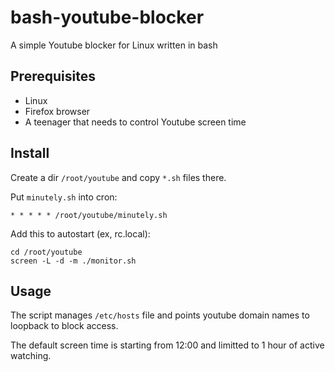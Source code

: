 # bash-youtube-blocker

A simple Youtube blocker for Linux written in bash

## Prerequisites

* Linux
* Firefox browser
* A teenager that needs to control Youtube screen time

## Install

Create a dir `/root/youtube` and copy `*.sh` files there.

Put `minutely.sh` into cron:
```
* * * * * /root/youtube/minutely.sh
```

Add this to autostart (ex, rc.local):
```
cd /root/youtube
screen -L -d -m ./monitor.sh
```

## Usage

The script manages `/etc/hosts` file and points youtube domain names to loopback to block access.

The default screen time is starting from 12:00 and limitted to 1 hour of active watching.

